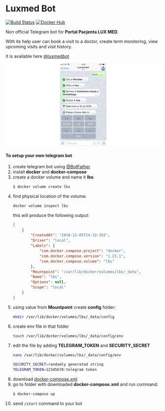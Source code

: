 # Luxmed Bot

[![Build Status](https://cloud.drone.io/api/badges/dyrkin/luxmed-bot/status.svg?branch=master)](https://cloud.drone.io/dyrkin/luxmed-bot)
[![Docker Hub](https://img.shields.io/badge/image-latest-blue.svg?logo=docker&style=flat)](https://hub.docker.com/r/eugenezadyra/luxmed-bot/tags/)

Non official Telegram bot for **Portal Pacjenta LUX MED**.

With its help user can book a visit to a doctor, create term monitoring, view upcoming visits and visit history.

It is available here [@luxmedbot](https://telegram.me/luxmedbot)

![Screenshot](screenshot.png)

#### To setup your own telegram bot

1. create telegram bot using [@BotFather](https://telegram.me/botfather)
2. install **docker** and **docker-compose**
3. create a docker volume and name it **lbs**:
    ```bash
    $ docker volume create lbs
    ```
4. find physical location of the volume:
    ```bash
    docker volume inspect lbs
    ```
    this will produce the following output:
    ```json
    [
        {
            "CreatedAt": "2018-12-05T14:32:35Z",
            "Driver": "local",
            "Labels": {
                "com.docker.compose.project": "docker",
                "com.docker.compose.version": "1.23.1",
                "com.docker.compose.volume": "lbs"
            },
            "Mountpoint": "/var/lib/docker/volumes/lbs/_data",
            "Name": "lbs",
            "Options": null,
            "Scope": "local"
        }
    ]
    ```   
5. using value from **Mountpoint** create **config** folder:
    ```bash
    mkdir /var/lib/docker/volumes/lbs/_data/config
    ```
6. create env file in that folder
    ```bash
    touch /var/lib/docker/volumes/lbs/_data/config/env
    ```
7. edit the file by adding **TELEGRAM_TOKEN** and **SECURITY_SECRET**
    ```bash
    nano /var/lib/docker/volumes/lbs/_data/config/env
    ```
    ```bash
    SECURITY_SECRET=randomly generated string
    TELEGRAM_TOKEN=12345678:telegram token
    ```
8. download [docker-compose.xml](https://raw.githubusercontent.com/dyrkin/luxmed-booking-service/master/docker/docker-compose.yml) 
9. go to folder with downloaded **docker-compose.xml** and run command:
    ```bash
    $ docker-compose up
    ```
10. send `/start` command to your bot



